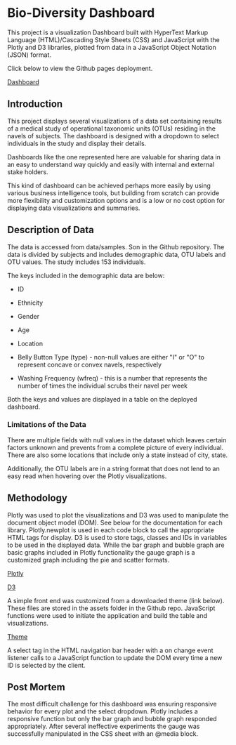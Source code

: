 # Bio-Diversity Dashboard

This project is a visualization Dashboard built with HyperText Markup Language (HTML)/Cascading Style Sheets (CSS) and JavaScript with the Plotly and D3 libraries, plotted from data in a JavaScript Object Notation (JSON) format.

Click below to view the Github pages deployment.

[Dashboard](https://bethanylindberg.github.io/Bio-DiversityDashboard/)

## Introduction

This project displays several visualizations of a data set containing results of a medical study of operational taxonomic units (OTUs) residing in the navels of subjects. The dashboard is designed with a dropdown to select individuals in the study and display their details.

Dashboards like the one represented here are valuable for sharing data in an easy to understand way quickly and easily with internal and external stake holders.

This kind of dashboard can be achieved perhaps more easily by using various business intelligence tools, but building from scratch can provide more flexibility and customization options and is a low or no cost option for displaying data visualizations and summaries.


## Description of Data

The data is accessed from data/samples. Son in the Github repository. The data is divided by subjects and includes demographic data, OTU labels and OTU values. The study includes 153 individuals.

The keys included in the demographic data are below:

* ID

* Ethnicity

* Gender

* Age

* Location

* Belly Button Type (type) - non-null values are either "I" or "O" to represent concave or convex navels, respectively

* Washing Frequency (wfreq) -  this is a number that represents the number of times the individual scrubs their navel per week


Both the keys and values are displayed in a table on the deployed dashboard.

### Limitations of the Data

There are multiple fields with null values in the dataset which leaves certain factors unknown and prevents from a complete picture of every individual. There are also some locations that include only a state instead of city, state.

Additionally, the OTU labels are in a string format that does not lend to an easy read when hovering over the Plotly visualizations. 

## Methodology

Plotly was used to plot the visualizations and D3 was used to manipulate the document object model (DOM). See below for the documentation for each library. Plotly.newplot is used in each code block to call the appropriate HTML tags for display. D3 is used to store tags, classes and IDs in variables to be used in the displayed data. While the bar graph and bubble graph are basic graphs included in Plotly functionality the gauge graph is a customized graph including the pie and scatter formats.

[Plotly](https://plot.ly/javascript/)

[D3](https://d3js.org/)

A simple front end was customized from a downloaded theme (link below). These files are stored in the assets folder in the Github repo. JavaScript functions were used to initiate the application and build the table and visualizations. 

[Theme](https://www.creative-tim.com/product/light-bootstrap-dashboard)

A select tag in the HTML navigation bar header with a on change event listener calls to a JavaScript function to update the DOM every time a new ID is selected by the client.

## Post Mortem

The most difficult challenge for this dashboard was ensuring responsive behavior for every plot and the select dropdown. Plotly includes a responsive function but only the bar graph and bubble graph responded appropriately. After several ineffective experiments the gauge was successfully manipulated in the CSS sheet with an @media block.